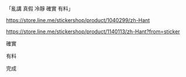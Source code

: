 「亂講 真假 冷靜 確實 有料」

https://store.line.me/stickershop/product/1040299/zh-Hant

https://store.line.me/stickershop/product/1140113/zh-Hant?from=sticker

確實

有料

完成